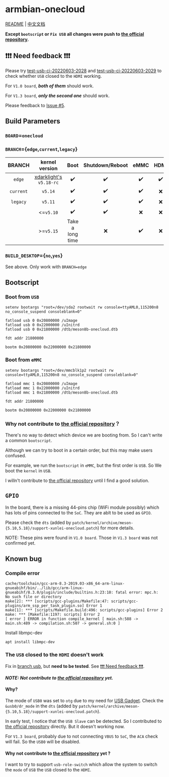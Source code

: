 # armbian-onecloud
[README](README.md) | [中文文档](README_zh.md)

**Except `bootscript` or `Fix USB` all changes were push to [the official repository](https://github.com/armbian/build).**

## ❗❗❗ Need feedback ❗❗❗

Please try [test-usb-ci-20220603-2028](https://github.com/hzyitc/armbian-onecloud/releases/tag/test-usb-ci-20220603-2028) and [test-usb-ci-20220603-2029](https://github.com/hzyitc/armbian-onecloud/releases/tag/test-usb-ci-20220603-2029) to check whether `USB` closed to the `HDMI` working.

For `V1.0 board`, ***both of them*** should work.

For `V1.3 board`, ***only the second one*** should work.

Please feedback to [Issue #5](https://github.com/hzyitc/armbian-onecloud/issues/5).

## Build Parameters

### `BOARD`=`onecloud`

### `BRANCH`={`edge`,`current`,`legacy`}

| BRANCH    | kernel version                                                 | Boot             | Shutdown/Reboot | eMMC | HDMI | VPU |
| :-:       | :-:                                                            | :-:              | :-:             | :-:  | :-:  | :-: |
| `edge`    | [xdarklight's](https://github.com/xdarklight/linux) `v5.18-rc` | ✔️               | ✔️             | ✔️   | ✔️  | ✔️ |
| `current` | `v5.14`                                                        | ✔️               | ✔️             | ✔️   | ❌  | ❌ |
| `legacy`  | `v5.11`                                                        | ✔️               | ✔️             | ✔️   | ❌  | ❌ |
|           | <=`v5.10`                                                      | ✔️               | ✔️             | ❌   | ❌  | ❌ |
|           | >=`v5.15`                                                      | Take a long time | ❌             | ✔️   | ❌   | ❌ |

### `BUILD_DESKTOP`={`no`,`yes`}
See above. Only work with `BRANCH=edge`

## Bootscript

### Boot from `USB`

```
setenv bootargs "root=/dev/sda2 rootwait rw console=ttyAML0,115200n8 no_console_suspend consoleblank=0"

fatload usb 0 0x20800000 /uImage
fatload usb 0 0x22000000 /uInitrd
fatload usb 0 0x21800000 /dtb/meson8b-onecloud.dtb

fdt addr 21800000

bootm 0x20800000 0x22000000 0x21800000
```

### Boot from `eMMC`

```
setenv bootargs "root=/dev/mmcblk1p2 rootwait rw console=ttyAML0,115200n8 no_console_suspend consoleblank=0"

fatload mmc 1 0x20800000 /uImage
fatload mmc 1 0x22000000 /uInitrd
fatload mmc 1 0x21800000 /dtb/meson8b-onecloud.dtb

fdt addr 21800000

bootm 0x20800000 0x22000000 0x21800000
```

### Why not contribute to [the official repository](https://github.com/armbian/build)？

There's no way to detect which device we are booting from. So I can't write a common `bootscript`.

Although we can try to boot in a certain order, but this may make users confused.

For example, we run the `bootscript` in `eMMC`, but the first order is `USB`. So We boot the `kernel` in `USB`.

I willn't contribute to [the official repository](https://github.com/armbian/build) until I find a good solution.

## `GPIO`

In the board, there is a missing 44-pins chip (WiFi module possibly) which has lots of pins connected to the `SoC`. They are ablt to be used as `GPIO`.

Please check the `dts` (added by `patch/kernel/archive/meson-{5.10,5.18}/support-xunlei-onecloud.patch`) for more details.

NOTE: These pins were found in `V1.0 board`. Those in `V1.3 board` was not confirmed yet.

## Known bug

### Compile error

```
cache/toolchain/gcc-arm-8.3-2019.03-x86_64-arm-linux-gnueabihf/bin/../lib/gcc/arm-linux-gnueabihf/8.3.0/plugin/include/builtins.h:23:10: fatal error: mpc.h: No such file or directory
make[2]: *** [scripts/gcc-plugins/Makefile:47: scripts/gcc-plugins/arm_ssp_per_task_plugin.so] Error 1
make[1]: *** [scripts/Makefile.build:496: scripts/gcc-plugins] Error 2
make: *** [Makefile:1197: scripts] Error 2
[ error ] ERROR in function compile_kernel [ main.sh:588 -> main.sh:489 -> compilation.sh:507 -> general.sh:0 ]
```

Install libmpc-dev

```
apt install libmpc-dev
```

### The `USB` closed to the `HDMI` doesn't work

Fix in [branch usb](https://github.com/hzyitc/armbian-onecloud/tree/usb), but **need to be tested**. See [❗❗❗ Need feedback ❗❗❗](#-need-feedback-).

***NOTE: Not contribute to [the official repository](https://github.com/armbian/build) yet.***

#### Why?

The mode of `USB0` was set to `otg` due to my need for [USB Gadget](https://www.kernel.org/doc/html/latest/driver-api/usb/gadget.html). Check the `&usb0/dr_mode` in the `dts` (added by `patch/kernel/archive/meson-{5.10,5.18}/support-xunlei-onecloud.patch`).

In early test, I notice that the `USB Slave` can be detected. So I contributed to [the official repository](https://github.com/armbian/build) directly. But it doesn't working now.

For `V1.3 board`, probably due to not connecting `VBUS` to `SoC`, the `ACA` check will fail. So the `USB0` will be disabled.

#### Why not contribute to [the official repository](https://github.com/armbian/build) yet ?

I want to try to support `usb-role-switch` which allow the system to switch the `mode` of `USB` the `USB` closed to the `HDMI`.

